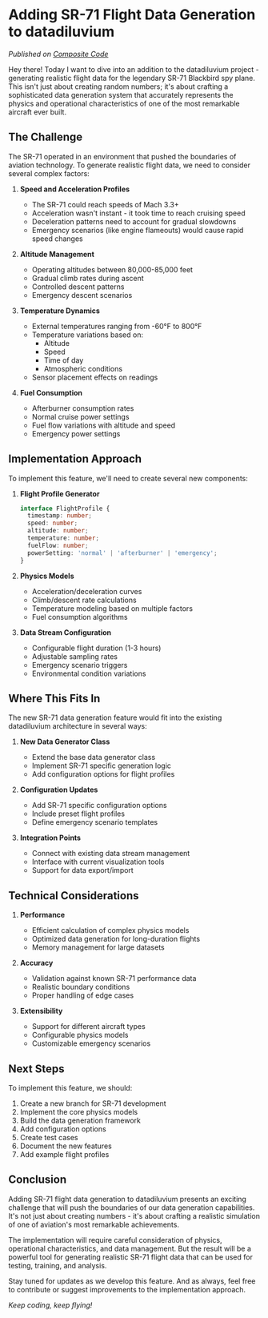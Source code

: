 # Adding SR-71 Flight Data Generation to datadiluvium

*Published on [Composite Code](https://compositecode.blog)*

Hey there! Today I want to dive into an addition to the datadiluvium project - generating realistic flight data for the legendary SR-71 Blackbird spy plane. This isn't just about creating random numbers; it's about crafting a sophisticated data generation system that accurately represents the physics and operational characteristics of one of the most remarkable aircraft ever built.

## The Challenge

The SR-71 operated in an environment that pushed the boundaries of aviation technology. To generate realistic flight data, we need to consider several complex factors:

1. **Speed and Acceleration Profiles**
   - The SR-71 could reach speeds of Mach 3.3+
   - Acceleration wasn't instant - it took time to reach cruising speed
   - Deceleration patterns need to account for gradual slowdowns
   - Emergency scenarios (like engine flameouts) would cause rapid speed changes

2. **Altitude Management**
   - Operating altitudes between 80,000-85,000 feet
   - Gradual climb rates during ascent
   - Controlled descent patterns
   - Emergency descent scenarios

3. **Temperature Dynamics**
   - External temperatures ranging from -60°F to 800°F
   - Temperature variations based on:
     - Altitude
     - Speed
     - Time of day
     - Atmospheric conditions
   - Sensor placement effects on readings

4. **Fuel Consumption**
   - Afterburner consumption rates
   - Normal cruise power settings
   - Fuel flow variations with altitude and speed
   - Emergency power settings

## Implementation Approach

To implement this feature, we'll need to create several new components:

1. **Flight Profile Generator**
   ```typescript
   interface FlightProfile {
     timestamp: number;
     speed: number;
     altitude: number;
     temperature: number;
     fuelFlow: number;
     powerSetting: 'normal' | 'afterburner' | 'emergency';
   }
   ```

2. **Physics Models**
   - Acceleration/deceleration curves
   - Climb/descent rate calculations
   - Temperature modeling based on multiple factors
   - Fuel consumption algorithms

3. **Data Stream Configuration**
   - Configurable flight duration (1-3 hours)
   - Adjustable sampling rates
   - Emergency scenario triggers
   - Environmental condition variations

## Where This Fits In

The new SR-71 data generation feature would fit into the existing datadiluvium architecture in several ways:

1. **New Data Generator Class**
   - Extend the base data generator class
   - Implement SR-71 specific generation logic
   - Add configuration options for flight profiles

2. **Configuration Updates**
   - Add SR-71 specific configuration options
   - Include preset flight profiles
   - Define emergency scenario templates

3. **Integration Points**
   - Connect with existing data stream management
   - Interface with current visualization tools
   - Support for data export/import

## Technical Considerations

1. **Performance**
   - Efficient calculation of complex physics models
   - Optimized data generation for long-duration flights
   - Memory management for large datasets

2. **Accuracy**
   - Validation against known SR-71 performance data
   - Realistic boundary conditions
   - Proper handling of edge cases

3. **Extensibility**
   - Support for different aircraft types
   - Configurable physics models
   - Customizable emergency scenarios

## Next Steps

To implement this feature, we should:

1. Create a new branch for SR-71 development
2. Implement the core physics models
3. Build the data generation framework
4. Add configuration options
5. Create test cases
6. Document the new features
7. Add example flight profiles

## Conclusion

Adding SR-71 flight data generation to datadiluvium presents an exciting challenge that will push the boundaries of our data generation capabilities. It's not just about creating numbers - it's about crafting a realistic simulation of one of aviation's most remarkable achievements.

The implementation will require careful consideration of physics, operational characteristics, and data management. But the result will be a powerful tool for generating realistic SR-71 flight data that can be used for testing, training, and analysis.

Stay tuned for updates as we develop this feature. And as always, feel free to contribute or suggest improvements to the implementation approach.

*Keep coding, keep flying!*
